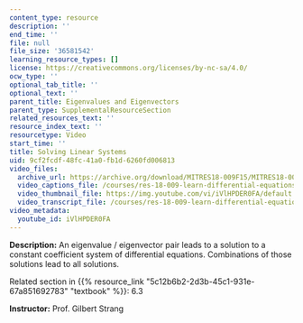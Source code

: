 ```yaml
---
content_type: resource
description: ''
end_time: ''
file: null
file_size: '36581542'
learning_resource_types: []
license: https://creativecommons.org/licenses/by-nc-sa/4.0/
ocw_type: ''
optional_tab_title: ''
optional_text: ''
parent_title: Eigenvalues and Eigenvectors
parent_type: SupplementalResourceSection
related_resources_text: ''
resource_index_text: ''
resourcetype: Video
start_time: ''
title: Solving Linear Systems
uid: 9cf2fcdf-48fc-41a0-fb1d-6260fd006813
video_files:
  archive_url: https://archive.org/download/MITRES18-009F15/MITRES18-009F15_6_3_SolvingLinearSystems_300k.mp4
  video_captions_file: /courses/res-18-009-learn-differential-equations-up-close-with-gilbert-strang-and-cleve-moler-fall-2015/39edc49f5e895d5887b82defddcffa89_iVlHPDER0FA.vtt
  video_thumbnail_file: https://img.youtube.com/vi/iVlHPDER0FA/default.jpg
  video_transcript_file: /courses/res-18-009-learn-differential-equations-up-close-with-gilbert-strang-and-cleve-moler-fall-2015/6a9bddd5ea3e8fff1a674ab58959cebc_iVlHPDER0FA.pdf
video_metadata:
  youtube_id: iVlHPDER0FA
---
```


**Description:** An eigenvalue / eigenvector pair leads to a solution to a constant coefficient system of differential equations. Combinations of those solutions lead to all solutions.

Related section in {{% resource_link "5c12b6b2-2d3b-45c1-931e-67a851692783" "textbook" %}}: 6.3

**Instructor:** Prof. Gilbert Strang

